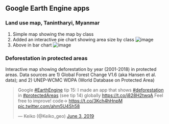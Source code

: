 ## Google Earth Engine apps
### Land use map, Tanintharyi, Myanmar 
1. Simple map showing the map by class
2. Added an interactive pie chart showing area size by class
![image](https://github.com/nkeikon/earthengine-apps/raw/master/pie.gif)
3. Above in bar chart
![image](https://github.com/nkeikon/earthengine-apps/raw/master/bar.gif)
### Deforestation in protected areas
Interactive map showing deforestation by year (2001-2018) in protected areas. Data sources are 1) Global Forest Change V1.6 (aka Hansen et al. data); and 2) UNEP-WCMC WDPA (World Database on Protected Area)
<blockquote class="twitter-tweet"><p lang="en" dir="ltr">Google <a href="https://twitter.com/hashtag/EarthEngine?src=hash&amp;ref_src=twsrc%5Etfw">#EarthEngine</a> tip 15: I made an app that shows <a href="https://twitter.com/hashtag/deforestation?src=hash&amp;ref_src=twsrc%5Etfw">#deforestation</a> in <a href="https://twitter.com/hashtag/protectedAreas?src=hash&amp;ref_src=twsrc%5Etfw">#protectedAreas</a> (see tip 14) globally <a href="https://t.co/j828H2twqA">https://t.co/j828H2twqA</a> Feel free to improve! code-&gt; <a href="https://t.co/3Kch4hHnpM">https://t.co/3Kch4hHnpM</a> <a href="https://t.co/ahm5U4Sh58">pic.twitter.com/ahm5U4Sh58</a></p>&mdash; Keiko (@Keiko_geo) <a href="https://twitter.com/Keiko_geo/status/1135510020832079875?ref_src=twsrc%5Etfw">June 3, 2019</a></blockquote> <script async src="https://platform.twitter.com/widgets.js" charset="utf-8"></script>
